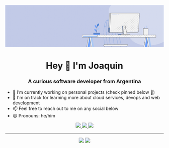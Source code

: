 <img src="Banner.gif">

<h1 align="center">Hey 👋 I'm Joaquin</h1>
<h3 align="center">A curious software developer from Argentina</h3>

- 🔭 I’m currently working on personal projects (check pinned below 📌)
- 🌱 I'm on track for learning more about cloud services, devops and web development
- 📫 Feel free to reach out to me on any social below
- 😄 Pronouns: he/him

<p align="center">
    <a href="https://www.linkedin.com/in/joardev/">
      <img src="https://img.shields.io/badge/Linkedin-0077B5?style=for-the-badge&logo=linkedin&logoColor=white" />
    </a>
    <a href="https://github.com/joardev">
      <img src="https://img.shields.io/badge/Github-100000?style=for-the-badge&logo=github&logoColor=white" />
    </a>
    <a href="https://twitter.com/joardev">
      <img src="https://img.shields.io/badge/Twitter-1DA1F2?style=for-the-badge&logo=twitter&logoColor=white" />
    </a>
</p>

---

<p align="center">
  <img width="48%" src="https://github-readme-stats.vercel.app/api?username=joardev&count_private=true&show_icons=true&theme=radical" />
  <img width="48%" src="https://github-readme-streak-stats.herokuapp.com/?user=joardev&theme=radical" />
</p>
